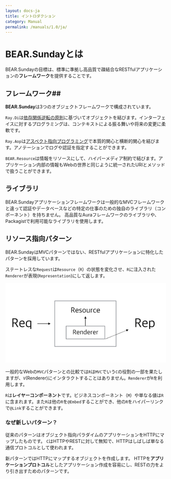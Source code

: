```yaml
---
layout: docs-ja
title: イントロダクション
category: Manual
permalink: /manuals/1.0/ja/
---
```


# BEAR.Sundayとは #

BEAR.Sundayの目標は、標準に準拠し高品質で疎結合なRESTfulアプリケーションの**フレームワーク**を提供することです。

## フレームワーク##

**BEAR.Sunday**は3つのオブジェクトフレームワークで構成されています。

`Ray.Di`は[依存関係逆転の原則](http://en.wikipedia.org/wiki/Dependency_inversion_principle)に基づいてオブジェクトを結びます。インターフェイスに対するプログラミングは、コンテキストによる振る舞いや将来の変更に柔軟です。

`Ray.Aop`は[アスペクト指向プログラミング](http://en.wikipedia.org/wiki/Aspect-oriented_programming)で本質的関心と横断的関心を結びます。アノテーションでログや認証を指定することができます。

`BEAR.Resource`は情報をリソースにして、ハイパーメディア制約で結びます。アプリケーション内部の情報もWebの世界と同じように統一されたURIとメソッドで扱うことができます。

## ライブラリ ##

BEAR.Sundayアプリケーションフレームワークは一般的なMVCフレームワークと違って認証やデータベースなどの特定の仕事のための独自のライブラリ（コンポーネント）を持ちません。
高品質なAuraフレームワークのライブラリや、Packagistで利用可能なライブラリを使用します。

## リソース指向パターン

BEAR.SundayはMVCパターンではない、RESTfulアプリケーションに特化したパターンを採用しています。

ステートレスな`Request`は`Resource`（`R`）の状態を変化させ、`R`に注入された`Renderer`が表現(`Representation`)にして返します。

![4R](/images/screen/4r.png)

一般的なWebの`MVC`パターンとの比較では`R`は`MVC`でいう`C`の役割の一部を果たしますが、`V`(Renderer)にインタラクトすることはありません。`Renderer`が`R`を利用します。

`R`は**レイヤーコンポーネント**です。ビジネスコンポーネント（`M`）や単なる値は`R`に含まれます。また`R`は他の`R`を`@Embed`することができ、他の`R`をハイパーリンクで`@Link`することができます。

### なぜ新しいパターン？


従来のパターンはオブジェクト指向パラダイムのアプリケーションをHTTPにマップしたものです。
`C`はHTTPやRESTに対して無知で、HTTPはしばしば単なる通信プロトコルとして使われます。

新パターンではHTTPにマップするオブジェクトを作成します。
HTTPを**アプリケーションプロトコル**としたアプリケーション作成を容易にし、RESTの力をより引き出すためのパターンです。

